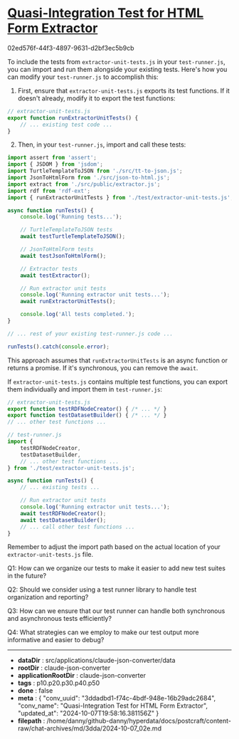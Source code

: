 # [Quasi-Integration Test for HTML Form Extractor](https://claude.ai/chat/3ddadbd1-f74c-4bdf-948e-16b29adc2684)

02ed576f-44f3-4897-9631-d2bf3ec5b9cb

 To include the tests from `extractor-unit-tests.js` in your `test-runner.js`, you can import and run them alongside your existing tests. Here's how you can modify your `test-runner.js` to accomplish this:

1. First, ensure that `extractor-unit-tests.js` exports its test functions. If it doesn't already, modify it to export the test functions:

```javascript
// extractor-unit-tests.js
export function runExtractorUnitTests() {
    // ... existing test code ...
}
```

2. Then, in your `test-runner.js`, import and call these tests:

```javascript
import assert from 'assert';
import { JSDOM } from 'jsdom';
import TurtleTemplateToJSON from './src/tt-to-json.js';
import JsonToHtmlForm from './src/json-to-html.js';
import extract from './src/public/extractor.js';
import rdf from 'rdf-ext';
import { runExtractorUnitTests } from './test/extractor-unit-tests.js';

async function runTests() {
    console.log('Running tests...');

    // TurtleTemplateToJSON tests
    await testTurtleTemplateToJSON();

    // JsonToHtmlForm tests
    await testJsonToHtmlForm();

    // Extractor tests
    await testExtractor();

    // Run extractor unit tests
    console.log('Running extractor unit tests...');
    await runExtractorUnitTests();

    console.log('All tests completed.');
}

// ... rest of your existing test-runner.js code ...

runTests().catch(console.error);
```

This approach assumes that `runExtractorUnitTests` is an async function or returns a promise. If it's synchronous, you can remove the `await`.

If `extractor-unit-tests.js` contains multiple test functions, you can export them individually and import them in `test-runner.js`:

```javascript
// extractor-unit-tests.js
export function testRDFNodeCreator() { /* ... */ }
export function testDatasetBuilder() { /* ... */ }
// ... other test functions ...

// test-runner.js
import { 
    testRDFNodeCreator, 
    testDatasetBuilder, 
    // ... other test functions ...
} from './test/extractor-unit-tests.js';

async function runTests() {
    // ... existing tests ...

    // Run extractor unit tests
    console.log('Running extractor unit tests...');
    await testRDFNodeCreator();
    await testDatasetBuilder();
    // ... call other test functions ...
}
```

Remember to adjust the import path based on the actual location of your `extractor-unit-tests.js` file.

Q1: How can we organize our tests to make it easier to add new test suites in the future?

Q2: Should we consider using a test runner library to handle test organization and reporting?

Q3: How can we ensure that our test runner can handle both synchronous and asynchronous tests efficiently?

Q4: What strategies can we employ to make our test output more informative and easier to debug?

---

* **dataDir** : src/applications/claude-json-converter/data
* **rootDir** : claude-json-converter
* **applicationRootDir** : claude-json-converter
* **tags** : p10.p20.p30.p40.p50
* **done** : false
* **meta** : {
  "conv_uuid": "3ddadbd1-f74c-4bdf-948e-16b29adc2684",
  "conv_name": "Quasi-Integration Test for HTML Form Extractor",
  "updated_at": "2024-10-07T19:58:16.381156Z"
}
* **filepath** : /home/danny/github-danny/hyperdata/docs/postcraft/content-raw/chat-archives/md/3dda/2024-10-07_02e.md